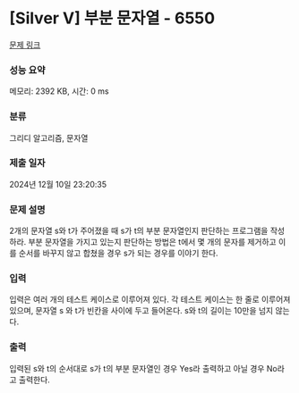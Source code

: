 # [Silver V] 부분 문자열 - 6550 

[문제 링크](https://www.acmicpc.net/problem/6550) 

### 성능 요약

메모리: 2392 KB, 시간: 0 ms

### 분류

그리디 알고리즘, 문자열

### 제출 일자

2024년 12월 10일 23:20:35

### 문제 설명

<p>2개의 문자열 s와 t가 주어졌을 때 s가 t의 부분 문자열인지 판단하는 프로그램을 작성하라. 부분 문자열을 가지고 있는지 판단하는 방법은 t에서 몇 개의 문자를 제거하고 이를 순서를 바꾸지 않고 합쳤을 경우 s가 되는 경우를 이야기 한다.</p>

### 입력 

 <p>입력은 여러 개의 테스트 케이스로 이루어져 있다. 각 테스트 케이스는 한 줄로 이루어져 있으며, 문자열 s 와 t가 빈칸을 사이에 두고 들어온다. s와 t의 길이는 10만을 넘지 않는다.</p>

### 출력 

 <p>입력된 s와 t의 순서대로 s가 t의 부분 문자열인 경우 Yes라 출력하고 아닐 경우 No라고 출력한다.</p>

